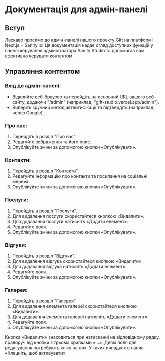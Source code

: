 # Документація для адмін-панелі

## Вступ

Ласкаво просимо до адмін-панелі нашого проекту Gift на платформі Next.js +
Sanity.io! Ця документація надає огляд доступних функцій у панелі керування
адміністратора Sanity Studio та допомагає вам ефективно керувати контентом.

## Управління контентом

### Вхід до адмін-панелі:

- Відкрийте веб-браузер та перейдіть на основний URL вашого веб-сайту, додаючи
  "/admin" (наприклад, "gift-studio.vercel.app/admin").
- Виберіть зручний метод автентифікації та підтвердіть (наприклад, через
  Google).

### Про нас:

1. Перейдіть в розділ "Про нас".
2. Редагуйте зображення та його опис.
3. Опублікуйте зміни за допомогою кнопки «Опублікувати».

### Контакти:

1. Перейдіть в розділ "Контакти".
2. Редагуйте інформацію про контакти та посилання на соціальні мережі.
3. Опублікуйте зміни за допомогою кнопки «Опублікувати».

### Послуги:

1. Перейдіть в розділ "Послуги".
2. Для видалення послуги скористайтеся кнопкою «Видалити».
3. Для додавання послуги натисніть «Додати елемент».
4. Редагуйте поля.
5. Опублікуйте зміни за допомогою кнопки «Опублікувати».

### Відгуки:

1. Перейдіть в розділ "Відгуки".
2. Для видалення відгука скористайтеся кнопкою «Видалити».
3. Для додавання відгука натисніть «Додати елемент».
4. Редагуйте поля.
5. Опублікуйте зміни за допомогою кнопки «Опублікувати».

### Галерея:

1. Перейдіть в розділ "Галерея".
2. Для видалення елемента галереї скористайтеся кнопкою «Видалити».
3. Для додавання елемента галереї натисніть «Додати елемент».
4. Редагуйте поля.
5. Опублікуйте зміни за допомогою кнопки «Опублікувати».

Кнопка «Видалити» знаходиться при натисканні на відповідному рядку, праворуч від
кнопки з трьома крапками «...». Деякі поля для редагування потребують кліку на
них. У таких випадках є напис «Клацніть, щоб активувати».

